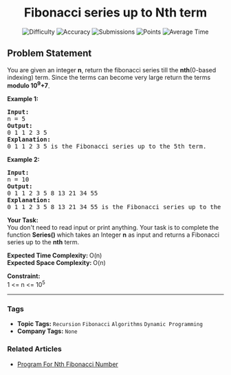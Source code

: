 <h1 align="center">Fibonacci series up to Nth term</h1>

<p align="center">
  <img alt="Difficulty" title="Difficulty" src="https://custom-icon-badges.demolab.com/badge/Difficulty: Easy-1F222E?style=for-the-badge&logoColor=white&logo=fire"/>
  <img alt="Accuracy" title="Accuracy" src="https://custom-icon-badges.demolab.com/badge/Accuracy: 51.0%25-1F222E?style=for-the-badge&logoColor=white&logo=target"/>
  <img alt="Submissions" title="Submissions" src="https://custom-icon-badges.demolab.com/badge/Submissions: 57K+-1F222E?style=for-the-badge&logoColor=white&logo=repo"/>
  <img alt="Points" title="Points" src="https://custom-icon-badges.demolab.com/badge/Points: 2-1F222E?style=for-the-badge&logoColor=white&logo=award"/>
  <img alt="Average Time" title="Average Time" src="https://custom-icon-badges.demolab.com/badge/Average%20Time: 20m-1F222E?style=for-the-badge&logoColor=white&logo=clock"/>
</p>

## Problem Statement

You are given an integer <b>n</b>, return the fibonacci series till the <b>nth</b>(0-based indexing) term. Since the terms can become very large return the terms <b>modulo 10<sup>9</sup>+7</b>.

<b>Example 1:</b>

<pre><b>Input:
</b>n = 5<b>
Output:
</b>0 1 1 2 3 5
<b>Explanation:</b>
0 1 1 2 3 5 is the Fibonacci series up to the 5th term.</pre>

<b>Example 2:</b>

<pre><b>Input:
</b>n = 10<b>
Output:
</b>0 1 1 2 3 5 8 13 21 34 55
<b>Explanation:</b>
0 1 1 2 3 5 8 13 21 34 55 is the Fibonacci series up to the 10th term.</pre>

<b>Your Task:</b><br>You don't need to read input or print anything. Your task is to complete the function <b>Series() </b>which takes an Integer <b>n</b> as input and returns a Fibonacci series up to the <b>nth</b> term.

<b>Expected Time Complexity: </b>O(n)<br><b>Expected Space Complexity: </b>O(n)

<b>Constraint:</b><br>1 <= n <= 10<sup>5</sup>


<hr>

### Tags
- **Topic Tags:** `Recursion` `Fibonacci` `Algorithms` `Dynamic Programming`
- **Company Tags:** `None`

### Related Articles
- [Program For Nth Fibonacci Number](https://www.geeksforgeeks.org/program-for-nth-fibonacci-number/)
